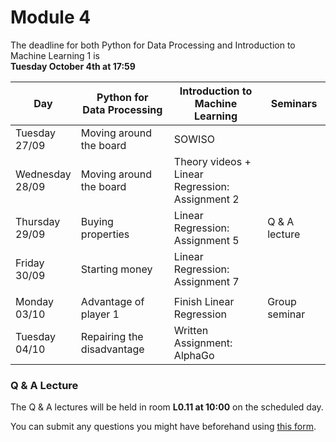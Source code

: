 
# Module 4

The deadline for both Python for Data Processing and Introduction to Machine Learning 1 is<br>**Tuesday October 4th at 17:59**

| Day                | Python for<br>Data Processing        | Introduction to<br>Machine Learning   | Seminars                                    |
|--------------------|--------------------------------------|---------------------------------------|---------------------------------------------|
| Tuesday<br>27/09   | Moving around the board              | SOWISO                                |                                             |
| Wednesday<br>28/09 | Moving around the board              | Theory videos +<br>Linear Regression:<br>Assignment 2 |                             |
| Thursday<br>29/09  | Buying properties                    | Linear Regression:<br>Assignment 5    | Q & A lecture                               |
| Friday<br>30/09    | Starting money                       | Linear Regression:<br>Assignment 7    |                                             |
|                    |                                      |                                       |                                             |
| Monday<br>03/10    | Advantage of player 1                | Finish Linear Regression              | Group seminar                               |
| Tuesday<br>04/10   | Repairing the disadvantage           | Written Assignment: AlphaGo           |                                             |



### Q & A Lecture

The Q & A lectures will be held in room **L0.11 at 10:00** on the scheduled day.

You can submit any questions you might have beforehand using [this form](https://forms.office.com/Pages/ResponsePage.aspx?id=zcrxoIxhA0S5RXb7PWh05ZTDc7biyulCvpu4U-tarWtUMlZYQUlYMFVMREdWRVVPWTNITlIxQlFUTC4u).

